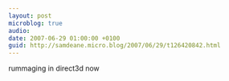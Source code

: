 ```yaml
---
layout: post
microblog: true
audio: 
date: 2007-06-29 01:00:00 +0100
guid: http://samdeane.micro.blog/2007/06/29/t126420842.html
---
```

rummaging in direct3d now
